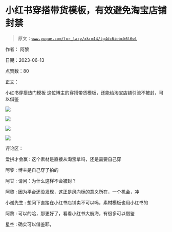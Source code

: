 # 小红书穿搭带货模板，有效避免淘宝店铺封禁

> 原文：[`www.yuque.com/for_lazy/xkrm14/tg4dc6iebck6l6wl`](https://www.yuque.com/for_lazy/xkrm14/tg4dc6iebck6l6wl)

作者： 阿黎

日期：2023-06-13

点赞数：80

正文：

小红书穿搭热门模板 这位博主的穿搭带货模板，还能给淘宝店铺引流不被封，可以借鉴

![](img/fe81881509d12110dc1a517949a33ec9.png)

![](img/68090809f8d1f6c6d8b7b36fcca99a3e.png)

![](img/aa4071b4dcde5d9c27183216146ec697.png)

![](img/03d03683cc893baf16354b902c90dce0.png)

评论区：

爱拼才会赢 : 这个素材是直接从淘宝拿吗，还是需要自己穿

阿黎 : 博主是自己穿了拍的

阿甘 : 请问：为什么这样不会被封？

阿黎 : 因为平台还没发现，这正是风向标的意义所在，一个机会，冲

小谢先生 : 想问下直接在小红书店铺卖不可以吗，素材模板也用小红书的

阿黎 : 可以的哈，那更好了，看看小红书大航海，有很多可以借鉴

星空 : 确实可以借鉴耶，

